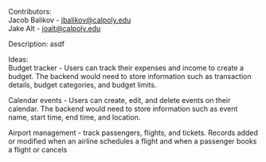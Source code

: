 Contributors:  
Jacob Balikov - jbalikov@calpoly.edu  
Jake Alt - joalt@calpoly.edu

Description: asdf

Ideas:  
Budget tracker - Users can track their expenses and income to create a budget. The backend would need to store information such as transaction details, budget categories, and budget limits.

Calendar events - Users can create, edit, and delete events on their calendar. The backend would need to store information such as event name, start time, end time, and location.

Airport management - track passengers, flights, and tickets. Records added or modified when an airline schedules a flight and when a passenger books a flight or cancels
